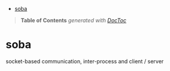 

- [soba](#soba)

> **Table of Contents**  *generated with [DocToc](http://doctoc.herokuapp.com/)*


soba
====

socket-based communication, inter-process and client / server
